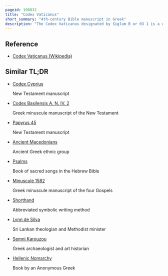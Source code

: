 ```yaml
---
pageid: 100832
title: "Codex Vaticanus"
short_summary: "4th-century Bible manuscript in Greek"
description: "The Codex Vaticanus designated by Siglum B or 03 1 is a christian Manuscript of a greek Bible that contains the Majority of the greek old Testament and the Majority of the greek new Testament. It is one of the four great uncial codices. It is one of the earliest and most complete Manuscripts of the bible along with Codex Alexandrinus and Codex Sinaiticus. Using the Study of comparative Writing Styles it is dated to the 4th Century."
---
```


## Reference

- [Codex Vaticanus (Wikipedia)](https://en.wikipedia.org/?curid=100832)

## Similar TL;DR

- [Codex Cyprius](/tldr/en/codex-cyprius)

  New Testament manuscript

- [Codex Basilensis A. N. IV. 2](/tldr/en/codex-basilensis-a-n-iv-2)

  Greek minuscule manuscript of the New Testament

- [Papyrus 45](/tldr/en/papyrus-45)

  New Testament manuscript

- [Ancient Macedonians](/tldr/en/ancient-macedonians)

  Ancient Greek ethnic group

- [Psalms](/tldr/en/psalms)

  Book of sacred songs in the Hebrew Bible

- [Minuscule 1582](/tldr/en/minuscule-1582)

  Greek minuscule manuscript of the four Gospels

- [Shorthand](/tldr/en/shorthand)

  Abbreviated symbolic writing method

- [Lynn de Silva](/tldr/en/lynn-de-silva)

  Sri Lankan theologian and Methodist minister

- [Semni Karouzou](/tldr/en/semni-karouzou)

  Greek archaeologist and art historian

- [Hellenic Nomarchy](/tldr/en/hellenic-nomarchy)

  Book by an Anonymous Greek
